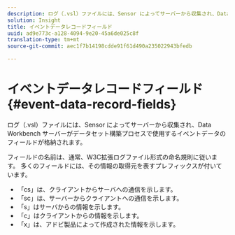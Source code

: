 ```yaml
---
description: ログ（.vsl）ファイルには、Sensor によってサーバーから収集され、Data Workbench サーバーがデータセット構築プロセスで使用するイベントデータのフィールドが格納されます。
solution: Insight
title: イベントデータレコードフィールド
uuid: ad9e773c-a128-4094-9e20-45a6de025c8f
translation-type: tm+mt
source-git-commit: aec1f7b14198cdde91f61d490a235022943bfedb

---
```



# イベントデータレコードフィールド{#event-data-record-fields}

ログ（.vsl）ファイルには、Sensor によってサーバーから収集され、Data Workbench サーバーがデータセット構築プロセスで使用するイベントデータのフィールドが格納されます。

フィールドの名前は、通常、W3C拡張ログファイル形式の命名規則に従います。 多くのフィールドには、その情報の取得元を表すプレフィックスが付いています。

* 「cs」は、クライアントからサーバへの通信を示します。
* 「sc」は、サーバーからクライアントへの通信を示します。
* 「s」はサーバからの情報を示します。
* 「c」はクライアントからの情報を示します。
* 「x」は、アドビ製品によって作成された情報を示します。

